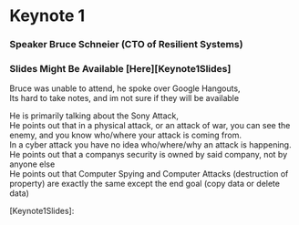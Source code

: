# Keynote 1
### Speaker Bruce Schneier (CTO of Resilient Systems)
### Slides Might Be Available [Here][Keynote1Slides]

Bruce was unable to attend, he spoke over Google Hangouts,  
Its hard to take notes, and im not sure if they will be available

He is primarily talking about the Sony Attack,  
He points out that in a physical attack, or an attack of war, you can see the enemy, and you know who/where your attack is coming from.  
In a cyber attack you have no idea who/where/why an attack is happening.  
He points out that a companys security is owned by said company, not by anyone else  
He points out that Computer Spying and Computer Attacks (destruction of property) are exactly the same except the end goal (copy data or delete data)  


[Keynote1Slides]: 
